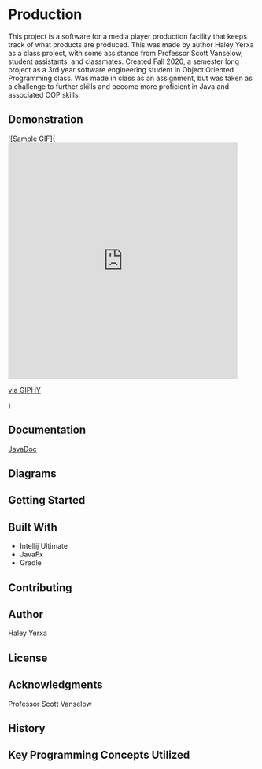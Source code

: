 # Production
This project is a software for a media player production facility that keeps track of what products are produced. 
This was made by author Haley Yerxa as a class project, with some assistance from Professor Scott Vanselow, student assistants, and classmates.
Created Fall 2020, a semester long project as a 3rd year software engineering student in Object Oriented Programming class.
Was made in class as an assignment, but was taken as a challenge to further skills and become more proficient in Java and associated OOP skills.
## Demonstration
![Sample GIF](<iframe src="https://giphy.com/embed/a3fm4GiVI2vg6zWjCk" width="466" height="480" frameBorder="0" class="giphy-embed" allowFullScreen></iframe><p><a href="https://giphy.com/gifs/a3fm4GiVI2vg6zWjCk">via GIPHY</a></p>)
## Documentation
[JavaDoc](file:///C:/Users/haley/Documents/Production/docs/package-summary.html)
## Diagrams
## Getting Started
## Built With
* Intellij Ultimate
* JavaFx
* Gradle
## Contributing
## Author
Haley Yerxa
## License
## Acknowledgments
Professor Scott Vanselow
## History
## Key Programming Concepts Utilized

